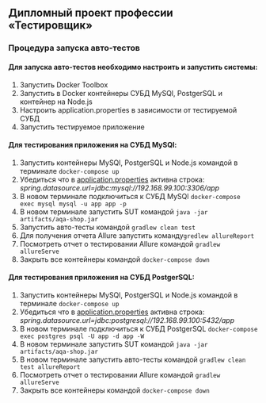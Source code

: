 ## Дипломный проект профессии «Тестировщик» ##

### Процедура запуска авто-тестов ###

#### Для запуска авто-тестов необходимо настроить и запустить системы: ####
1. Запустить Docker Toolbox
1. Запустить в Docker контейнеры СУБД MySQl, PostgerSQL и контейнер на Node.js
1. Настроить application.properties в зависимости от тестируемой СУБД
1. Запустить тестируемое приложение

#### Для тестирования приложения на СУБД MySQl: ####
1. Запустить контейнеры MySQl, PostgerSQL и Node.js командой в терминале `docker-compose up`
1. Убедиться что в [application.properties](https://github.com/Flayka/Diploma/blob/master/application.properties) активна строка: 
*spring.datasource.url=jdbc:mysql://192.168.99.100:3306/app*
1. В новом терминале подключиться к СУБД MySQl `docker-compose exec mysql mysql -u app app -p`
1. В новом терминале запустить SUT командой `java -jar artifacts/aqa-shop.jar` 
1. Запустить авто-тесты командой `gradlew clean test`
1. Для получения отчета Allure запустить команду`gredlew allureReport`
1. Посмотреть отчет о тестировании Allure командой `gradlew allureServe`
1. Закрыть все контейнеры командой `docker-compose down`

#### Для тестирования приложения на СУБД PostgerSQL: ####
1. Запустить контейнеры MySQl, PostgerSQL и Node.js командой в терминале `docker-compose up`
1. Убедиться что в [application.properties](https://github.com/Flayka/Diploma/blob/master/application.properties) активна строка:
*spring.datasource.url=jdbc:postgresql://192.168.99.100:5432/app*
1. В новом терминале подключиться к СУБД PostgerSQL `docker-compose exec postgres psql -U app -d app -W`
1. В новом терминале запустить SUT командой `java -jar artifacts/aqa-shop.jar`
1. В новом терминале запустить авто-тесты командой `gradlew clean test allureReport`
1. Посмотреть отчет о тестировании Allure командой `gradlew allureServe`
1. Закрыть все контейнеры командой `docker-compose down`
